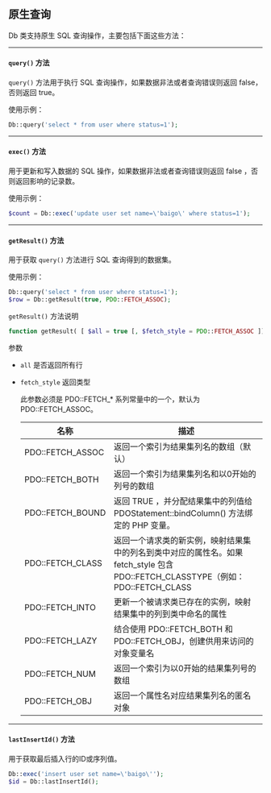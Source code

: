 ## 原生查询

Db 类支持原生 SQL 查询操作，主要包括下面这些方法：

----------

#### `query()` 方法

`query()` 方法用于执行 SQL 查询操作，如果数据非法或者查询错误则返回 false，否则返回 true。

使用示例：

``` php
Db::query('select * from user where status=1');
```
----------

#### `exec()` 方法

用于更新和写入数据的 SQL 操作，如果数据非法或者查询错误则返回 false ，否则返回影响的记录数。

使用示例：

``` php
$count = Db::exec('update user set name=\'baigo\' where status=1');
```

----------

#### `getResult()` 方法

用于获取 `query()` 方法进行 SQL 查询得到的数据集。

使用示例：

``` php
Db::query('select * from user where status=1');
$row = Db::getResult(true, PDO::FETCH_ASSOC);
```

`getResult()` 方法说明

``` php
function getResult( [ $all = true [, $fetch_style = PDO::FETCH_ASSOC ]] )
```
参数

* `all` 是否返回所有行

* `fetch_style` 返回类型

    此参数必须是 PDO::FETCH_* 系列常量中的一个，默认为 PDO::FETCH_ASSOC。

    | 名称 | 描述 |
    | - | - |
    | PDO::FETCH_ASSOC | 返回一个索引为结果集列名的数组（默认） |
    | PDO::FETCH_BOTH | 返回一个索引为结果集列名和以0开始的列号的数组 |
    | PDO::FETCH_BOUND | 返回 TRUE ，并分配结果集中的列值给 PDOStatement::bindColumn() 方法绑定的 PHP 变量。 |
    | PDO::FETCH_CLASS | 返回一个请求类的新实例，映射结果集中的列名到类中对应的属性名。如果 fetch_style 包含 PDO::FETCH_CLASSTYPE（例如：PDO::FETCH_CLASS | PDO::FETCH_CLASSTYPE），则类名由第一列的值决定 |
    | PDO::FETCH_INTO | 更新一个被请求类已存在的实例，映射结果集中的列到类中命名的属性 |
    | PDO::FETCH_LAZY | 结合使用 PDO::FETCH_BOTH 和 PDO::FETCH_OBJ，创建供用来访问的对象变量名 |
    | PDO::FETCH_NUM | 返回一个索引为以0开始的结果集列号的数组 |
    | PDO::FETCH_OBJ | 返回一个属性名对应结果集列名的匿名对象 |

----------

#### `lastInsertId()` 方法

用于获取最后插入行的ID或序列值。

``` php
Db::exec('insert user set name=\'baigo\'');
$id = Db::lastInsertId();
```
